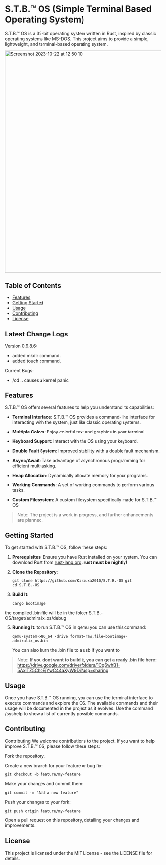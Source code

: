 # S.T.B.™ OS (Simple Terminal Based Operating System)

S.T.B.™ OS is a 32-bit operating system written in Rust, inspired by classic operating systems like MS-DOS. This project aims to provide a simple, lightweight, and terminal-based operating system.

<img width="717" alt="Screenshot 2023-10-22 at 12 50 10" src="https://github.com/Kiriuxa2010/S.T.B.-OS/assets/71524929/22a18700-9252-4075-b0ba-4bf7f89fa513">

## Table of Contents
- [Features](#features)
- [Getting Started](#getting-started)
- [Usage](#usage)
- [Contributing](#contributing)
- [License](#license)

## Latest Change Logs
Version 0.9.8.6: 
* added mkdir command.
* added touch command.
  
Current Bugs:
* /cd .. causes a kernel panic

## Features
S.T.B.™ OS offers several features to help you understand its capabilities:

* **Terminal Interface**: S.T.B.™ OS provides a command-line interface for interacting with the system, just like classic operating systems.

* **Multiple Colors**: Enjoy colorful text and graphics in your terminal.

* **Keyboard Support**: Interact with the OS using your keyboard.

* **Double Fault System**: Improved stability with a double fault mechanism.

* **Async/Await**: Take advantage of asynchronous programming for efficient multitasking.

* **Heap Allocation**: Dynamically allocate memory for your programs.

* **Working Commands**: A set of working commands to perform various tasks.

*  **Custom Filesystem**: A custom filesystem specifically made for S.T.B.™ OS

> Note: The project is a work in progress, and further enhancements are planned.

## Getting Started
To get started with S.T.B.™ OS, follow these steps:

1. **Prerequisites**: Ensure you have Rust installed on your system. You can download Rust from [rust-lang.org](https://www.rust-lang.org/).
   **rust must be nightly!**

3. **Clone the Repository**:
   ```shell
   git clone https://github.com/Kiriuxa2010/S.T.B.-OS.git
   cd S.T.B.-OS
4. **Build It**:
   ```shell
   cargo bootimage
the compiled .bin file will be in the folder S.T.B.-OS/target/admiralix_os/debug

5. **Running It**:
   to run S.T.B.™ OS in qemu you can use this command:
   ```shell
   qemu-system-x86_64 -drive format=raw,file=bootimage-admiralix_os.bin
   ```
   You can also burn the .bin file to a usb if you want to

> Note: **If you dont want to build it, you can get a ready .bin file here:**
https://drive.google.com/drive/folders/1Cq6whB1-5AxlTZ5ChoEjYwC44aXyW9Di?usp=sharing

## Usage
Once you have S.T.B.™ OS running, you can use the terminal interface to execute commands and explore the OS. The available commands and their usage will be documented in the project as it evolves.
Use the command /syshelp to show a list of currently possible commands.


## Contributing
Contributing
We welcome contributions to the project. If you want to help improve S.T.B.™ OS, please follow these steps:

Fork the repository.

Create a new branch for your feature or bug fix:
```shell
git checkout -b feature/my-feature
````
Make your changes and commit them:
```shell
git commit -m "Add a new feature"
```
Push your changes to your fork:
```shell
git push origin feature/my-feature
```
Open a pull request on this repository, detailing your changes and improvements.

## License
This project is licensed under the MIT License - see the LICENSE file for details.
